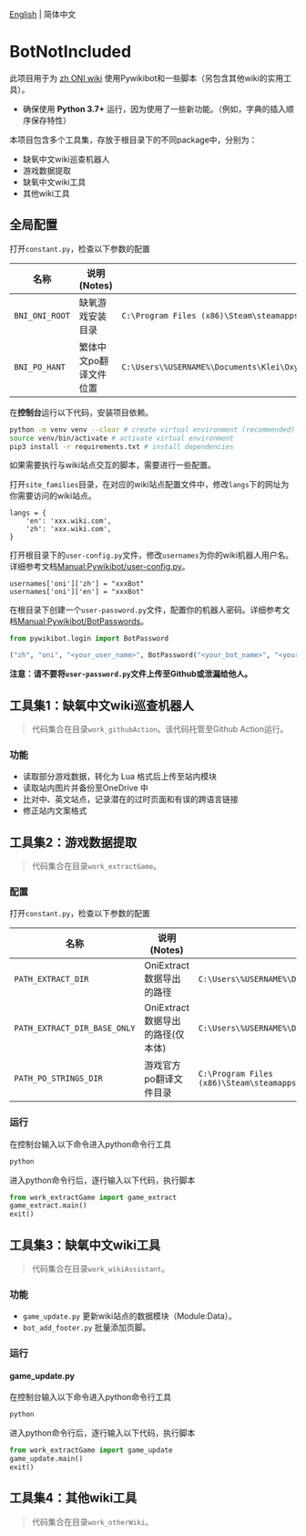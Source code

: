 [English](README.md) | 简体中文

# BotNotIncluded

此项目用于为 [zh ONI wiki](https://oxygennotincluded.wiki.gg/zh) 使用Pywikibot和一些脚本（另包含其他wiki的实用工具）。

- 确保使用 **Python 3.7+** 运行，因为使用了一些新功能。（例如，字典的插入顺序保存特性）

本项目包含多个工具集，存放于根目录下的不同package中，分别为：

- 缺氧中文wiki巡查机器人
- 游戏数据提取
- 缺氧中文wiki工具
- 其他wiki工具

## 全局配置

打开`constant.py`，检查以下参数的配置

| 名称           | 说明 (Notes)           | 默认值                                                       |
| -------------- | ---------------------- | ------------------------------------------------------------ |
| `BNI_ONI_ROOT` | 缺氧游戏安装目录       | `C:\Program Files (x86)\Steam\steamapps\common\OxygenNotIncluded` |
| `BNI_PO_HANT`  | 繁体中文po翻译文件位置 | `C:\Users\%USERNAME%\Documents\Klei\OxygenNotIncluded\mods\Steam\2906930548\strings.po` |

在**控制台**运行以下代码，安装项目依赖。

```sh
python -m venv venv --clear # create virtual environment (recommended)
source venv/bin/activate # activate virtual environment
pip3 install -r requirements.txt # install dependencies
```

如果需要执行与wiki站点交互的脚本，需要进行一些配置。

打开`site_families`目录，在对应的wiki站点配置文件中，修改`langs`下的网址为你需要访问的wiki站点。

```
langs = {
    'en': 'xxx.wiki.com',
    'zh': 'xxx.wiki.com',
}
```

打开根目录下的`user-config.py`文件，修改`usernames`为你的wiki机器人用户名。详细参考文档[Manual:Pywikibot/user-config.py](https://www.mediawiki.org/wiki/Manual:Pywikibot/user-config.py)。

```
usernames['oni']['zh'] = "xxxBot"
usernames['oni']['en'] = "xxxBot"
```

在根目录下创建一个`user-password.py`文件，配置你的机器人密码。详细参考文档[Manual:Pywikibot/BotPasswords](https://www.mediawiki.org/wiki/Manual:Pywikibot/BotPasswords)。

```python
from pywikibot.login import BotPassword

("zh", "oni", "<your_user_name>", BotPassword("<your_bot_name>", "<your_bot_password>"))
```

**注意：请不要将`user-password.py`文件上传至Github或泄漏给他人。**



## 工具集1：缺氧中文wiki巡查机器人

> 代码集合在目录`work_githubAction`。该代码托管至Github Action运行。

### 功能

- 读取部分游戏数据，转化为 Lua 格式后上传至站内模块
- 读取站内图片并备份至OneDrive 中
- 比对中、英文站点，记录潜在的过时页面和有误的跨语言链接
- 修正站内文案格式



## 工具集2：游戏数据提取

> 代码集合在目录`work_extractGame`。

### 配置

打开`constant.py`，检查以下参数的配置

| 名称                         | 说明 (Notes)                     | 默认值                                                       |
| ---------------------------- | -------------------------------- | ------------------------------------------------------------ |
| `PATH_EXTRACT_DIR`           | OniExtract数据导出的路径         | `C:\Users\%USERNAME%\Documents\Klei\OxygenNotIncluded\export\database\` |
| `PATH_EXTRACT_DIR_BASE_ONLY` | OniExtract数据导出的路径(仅本体) | `C:\Users\%USERNAME%\Documents\Klei\OxygenNotIncluded\export\database_base\` |
| `PATH_PO_STRINGS_DIR`        | 游戏官方po翻译文件目录           | `C:\Program Files (x86)\Steam\steamapps\common\OxygenNotIncluded\OxygenNotIncluded_Data\StreamingAssets\strings\` |

### 运行

在控制台输入以下命令进入python命令行工具

```sh
python
```

进入python命令行后，逐行输入以下代码，执行脚本

```python
from work_extractGame import game_extract
game_extract.main()
exit()
```



## 工具集3：缺氧中文wiki工具

> 代码集合在目录`work_wikiAssistant`。

### 功能

- `game_update.py` 更新wiki站点的数据模块（Module:Data）。
- `bot_add_footer.py` 批量添加页脚。

### 运行

#### game_update.py

在控制台输入以下命令进入python命令行工具

```sh
python
```

进入python命令行后，逐行输入以下代码，执行脚本

```python
from work_extractGame import game_update
game_update.main()
exit()
```



## 工具集4：其他wiki工具

> 代码集合在目录`work_otherWiki`。
